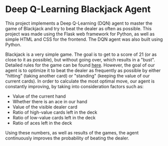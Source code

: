 # Deep Q-Learning Blackjack Agent

This project implements a Deep Q-Learning (DQN) agent to master the game of Blackjack and try to beat the dealer as often as possible. This project was made using the Flask web framework for Python, as well as simple HTML and CSS for the frontend. The DQN agent was also built using Python.

Blackjack is a very simple game. The goal is to get to a score of 21 (or as close to it as possible), but without going over, which results in a "bust". Detailed rules for the game can be found [here](https://bicyclecards.com/how-to-play/blackjack). However, the goal of our agent is to optimize it to beat the dealer as frequently as possible by either "hitting" (taking another card) or "standing" (keeping the value of our current cards). In order to calculate the most optimal move, our agent is constantly improving, by taking into consideration factors such as:
* Value of the current hand
* Whether there is an ace in our hand
* Value of the visible dealer card
* Ratio of high-value cards left in the deck
* Ratio of low-value cards left in the deck
* Ratio of aces left in the deck

Using these numbers, as well as results of the games, the agent continuously improves the probability of beating the dealer.

